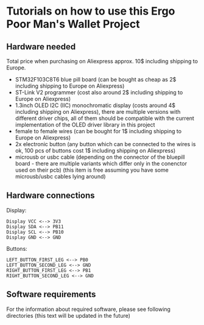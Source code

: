 # Tutorials on how to use this Ergo Poor Man's Wallet Project

## Hardware needed
Total price when purchasing on Aliexpress approx. 10$ including shipping to Europe.
- STM32F103C8T6 blue pill board (can be bought as cheap as 2$ including shipping to Europe on Aliexpress)
- ST-Link V2 programmer (cost also around 2$ including shipping to Europe on Aliexpress)
- 1.3inch OLED I2C (IIC) monochromatic display (costs around 4$ including shipping on Aliexpress), there are multiple versions with different driver chips, all of them should be compatible with the current implementation of the OLED driver library in this project
- female to female wires (can be bought for 1$ including shipping to Europe on Aliexpress)
- 2x electronic button (any button which can be connected to the wires is ok, 100 pcs of buttons cost 1$ including shipping on Aliexpress)
- microusb or usbc cable (depending on the connector of the bluepill board - there are multiple variants which differ only in the conenctor used on their pcb) (this item is free assuming you have some microusb/usbc cables lying around)

## Hardware connections
Display:
```
Display VCC <--> 3V3
Display SDA <--> PB11
Display SCL <--> PB10
Display GND <--> GND
```
Buttons:
```
LEFT_BUTTON_FIRST_LEG <--> PB0
LEFT_BUTTON_SECOND_LEG <--> GND
RIGHT_BUTTON_FIRST_LEG <--> PB1
RIGHT_BUTTON_SECOND_LEG <--> GND
```

## Software requirements
For the information about required software, please see following directories (this text will be updated in the future)
